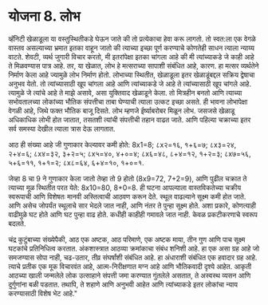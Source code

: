 # योजना 8. लोभ

व्हॅनिटी खेळाडूला या वस्तुस्थितीकडे घेऊन जाते की तो प्रत्येकाचा हेवा करू लागतो. तो स्वत:ला एक वेगळे वास्तव असल्याच्या भ्रमात इतका वाहून जातो की त्याच्या इच्छा पूर्ण करण्याचे कोणतेही साधन त्याला न्याय्य वाटते. शेवटी, व्यर्थ जुगारी विचार करतो, मी इतरांपेक्षा इतका चांगला आहे की मी त्यांच्याकडे जे काही आहे ते मिळवण्यास पात्र आहे. तर, या खेळात, लोभ हे मत्सराच्या सापाशी संबंधित आहे, कारण. हा मत्सर व्यर्थतेने निर्माण केला आहे ज्यामुळे लोभ निर्माण होतो. लोभाच्या स्थितीत, खेळाडूला इतर खेळाडूंबद्दल सक्रिय द्वेषाचा अनुभव येतो. तो त्यांच्यासाठी खूप चांगला आहे आणि त्यांच्याकडे जे आहे ते त्यांच्यासाठी खूप चांगले आहे. त्यामुळे जे त्यांचे आहे ते माझे असावे, असा युक्तिवाद खेळाडूने केला. तो मित्रहीन बनतो आणि त्याच्या सभोवतालच्या लोकांच्या भौतिक संपत्तीचा ताबा घेण्याची त्याला उत्कट इच्छा असते. ही भावना लोभापेक्षा वेगळी आहे, जिथे फक्त भौतिक बाजू दिसते. लोभ म्हणजे ईर्ष्याबरोबर मिळून लोभ. जसजसे खेळाडू अधिकाधिक लोभी होत जातात, तसतशी त्यांची संपत्तीची तहान वाढत जाते. आणि पहिल्या चक्राच्या इतर सर्व समस्या देखील त्याला त्रास देऊ लागतात.

आठ ही संख्या आहे जी गुणाकार केल्यावर कमी होते: 8x1=8; ८x२=१६, १+६=७; ८x३=२४, २+४=६; ८x४=३२, ३+२=५; ८x५=४०, ४+०=४; ८x६=४८, ८+४=१२, १+२=३; ८x७=५६, ५+६=११, १+१=२; ८x८=६४, ६+४=१०, १+०=१.

जेव्हा 8 चा 9 ने गुणाकार केला जातो तेव्हा तो 9 होतो (8x9=72, 7+2=9), आणि पुढील चक्रात ते त्याच्या मूळ स्थितीत परत येते: 8x10=80, 8+0=8. ही घटना आपल्याला वास्तविकतेच्या चक्रीय स्वरूपाची आणि विशेषतः मानवी अस्तित्वाची आठवण करून देते. स्थूल वाढल्याने सूक्ष्म कमी होत जाते. आणि असेच जोपर्यंत स्थूलाचे सार भेदले जात नाही, आणि नंतर ते पुन्हा सूक्ष्म होते. अशा प्रकारे, कोणत्याही वाढीमुळे घट होते आणि घट पुन्हा वाढ होते. कधीही काहीही गमावले जात नाही. केवळ प्रकटीकरणाचे स्वरूप बदलते.

चंद्र कुटुंबाच्या संख्येपैकी, आठ एक अष्टक, आठ परिमाणे, एक अष्टक माया, तीन गुण आणि पाच सूक्ष्म घटकांचे प्रतिनिधित्व करतात. अंकशास्त्रात आठव्या क्रमांकाचा संबंध शनिशी आहे. हा एक असा ग्रह आहे जो समजण्यास सोपा नाही, चढ-उतार, तीव्र संघर्षांशी संबंधित आहे. हा अंधाराशी संबंधित एक हवादार ग्रह आहे. त्याचे प्रतीक एक मूक विचारवंत आहे, आत्म-निरीक्षणात मग्न आहे आणि भौतिकवादी दृश्ये आहेत. आकृती आठच्या खाली जन्मलेले लोक उत्साहाने संपत्ती जमा करण्यात गुंतलेले असतात, ते अस्वस्थ व्यसन आणि दुर्गुणांना बळी पडतात. तथापि, ते शहाणे आणि अनुभवी आहेत आणि त्यांच्याकडे इतर लोकांचा न्याय करण्यासाठी विशेष भेट आहे."
